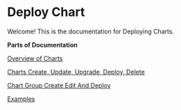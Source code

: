# Deploy Chart

Welcome! This is the documentation for Deploying Charts.

**Parts of Documentation**

[Overview of Charts](overview-of-charts.md)

[Charts Create, Update, Upgrade, Deploy, Delete](overview-of-charts.md)

[Chart Group Create Edit And Deploy](overview-of-charts.md)

[Examples](examples/)

